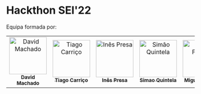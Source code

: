 # Hackthon SEI'22

Equipa formada por:
<table>
<tr>
    <td align="center">
        <a href="https://github.com/quantik-git">
            <img src="https://avatars.githubusercontent.com/u/40385569?v=4" width="100;" alt="David Machado"/>
            <br />
            <sub><b>David Machado</b></sub>
        </a>
    </td>
    <td align="center">
        <a href="https://github.com/Carricossauro">
            <img src="https://avatars.githubusercontent.com/u/56888585?v=4" width="100;" alt="Tiago Carriço"/>
            <br />
            <sub><b>Tiago Carriço</b></sub>
        </a>
    </td>
    <td align="center">
        <a href="https://github.com/inespresa">
            <img src="https://avatars.githubusercontent.com/u/61973380?v=4" width="100;" alt="Inês Presa"/>
            <br />
            <sub><b>Inês Presa</b></sub>
        </a>
    </td>
    <td align="center">
        <a href="https://github.com/SimaoQuintela">
            <img src="https://avatars.githubusercontent.com/u/71183501?v=4" width="100;" alt="Simão Quintela"/>
            <br />
            <sub><b>Simao Quintela</b></sub>
        </a>
    </td>
    <td align="center">
        <a href="https://github.com/MrNameless">
            <img src="https://avatars.githubusercontent.com/u/61701003?v=4" width="100;" alt="Miguel Freitas"/>
            <br />
            <sub><b>Miguel Freitas</b></sub>
        </a>
    </td>
  </tr>
</table>
